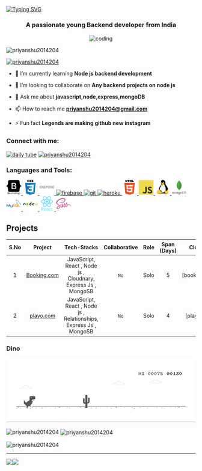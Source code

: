 <!-- <p align="center"> -->
[![Typing SVG](https://readme-typing-svg.herokuapp.com?font=Fira+Code&weight=700&size=25&pause=1000&color=6035DF&center=true&vCenter=true&width=435&lines=Hii+from+priyanshu)](https://git.io/typing-svg)
<!-- </p> -->

<!-- <h1 align="center">Hi 👋, I'm Priyanshu</h1> -->
<h3 align="center">A passionate young Backend developer from India</h3>

<p align="center">  <img align="center" src="https://media1.giphy.com/media/qgQUggAC3Pfv687qPC/giphy.gif?cid=ecf05e4722mc1tj22pjuzekhuumkf2c0bodms9sc5tev82ud&rid=giphy.gif&ct=g" alt="coding" width="500px"></p>



<p align="left"> <img src="https://komarev.com/ghpvc/?username=priyanshu2014204&label=Profile%20views&color=0e75b6&style=flat" alt="priyanshu2014204" /> </p>

<p align="left"> <a href="https://github.com/ryo-ma/github-profile-trophy"><img src="https://github-profile-trophy.vercel.app/?username=priyanshu2014204&theme=dracula" alt="priyanshu2014204" /></a> </p>

- 🌱 I’m currently learning **Node js backend development**

- 👯 I’m looking to collaborate on **Any backend projects on node js**

- 💬 Ask me about **javascript,node,express,mongoDB**

- 📫 How to reach me **priyanshu2014204@gmail.com**

- ⚡ Fun fact **Legends are making github new instagram**

<h3 align="left">Connect with me:</h3>
<p align="left">
<a href="https://www.youtube.com/c/daily tube" target="blank"><img align="center" src="https://raw.githubusercontent.com/rahuldkjain/github-profile-readme-generator/master/src/images/icons/Social/youtube.svg" alt="daily tube" height="30" width="40" /></a>
<a href="https://www.leetcode.com/priyanshu2014204" target="blank"><img align="center" src="https://raw.githubusercontent.com/rahuldkjain/github-profile-readme-generator/master/src/images/icons/Social/leet-code.svg" alt="priyanshu2014204" height="30" width="40" /></a>
</p>

<h3 align="left">Languages and Tools:</h3>
<p align="left"> <a href="https://getbootstrap.com" target="_blank" rel="noreferrer"> <img src="https://raw.githubusercontent.com/devicons/devicon/master/icons/bootstrap/bootstrap-plain-wordmark.svg" alt="bootstrap" width="40" height="40"/> </a> <a href="https://www.w3schools.com/css/" target="_blank" rel="noreferrer"> <img src="https://raw.githubusercontent.com/devicons/devicon/master/icons/css3/css3-original-wordmark.svg" alt="css3" width="40" height="40"/> </a> <a href="https://expressjs.com" target="_blank" rel="noreferrer"> <img src="https://raw.githubusercontent.com/devicons/devicon/master/icons/express/express-original-wordmark.svg" alt="express" width="40" height="40"/> </a> <a href="https://firebase.google.com/" target="_blank" rel="noreferrer"> <img src="https://www.vectorlogo.zone/logos/firebase/firebase-icon.svg" alt="firebase" width="40" height="40"/> </a> <a href="https://git-scm.com/" target="_blank" rel="noreferrer"> <img src="https://www.vectorlogo.zone/logos/git-scm/git-scm-icon.svg" alt="git" width="40" height="40"/> </a> <a href="https://heroku.com" target="_blank" rel="noreferrer"> <img src="https://www.vectorlogo.zone/logos/heroku/heroku-icon.svg" alt="heroku" width="40" height="40"/> </a> <a href="https://www.w3.org/html/" target="_blank" rel="noreferrer"> <img src="https://raw.githubusercontent.com/devicons/devicon/master/icons/html5/html5-original-wordmark.svg" alt="html5" width="40" height="40"/> </a> <a href="https://developer.mozilla.org/en-US/docs/Web/JavaScript" target="_blank" rel="noreferrer"> <img src="https://raw.githubusercontent.com/devicons/devicon/master/icons/javascript/javascript-original.svg" alt="javascript" width="40" height="40"/> </a> <a href="https://www.linux.org/" target="_blank" rel="noreferrer"> <img src="https://raw.githubusercontent.com/devicons/devicon/master/icons/linux/linux-original.svg" alt="linux" width="40" height="40"/> </a> <a href="https://www.mongodb.com/" target="_blank" rel="noreferrer"> <img src="https://raw.githubusercontent.com/devicons/devicon/master/icons/mongodb/mongodb-original-wordmark.svg" alt="mongodb" width="40" height="40"/> </a> <a href="https://www.mysql.com/" target="_blank" rel="noreferrer"> <img src="https://raw.githubusercontent.com/devicons/devicon/master/icons/mysql/mysql-original-wordmark.svg" alt="mysql" width="40" height="40"/> </a> <a href="https://nodejs.org" target="_blank" rel="noreferrer"> <img src="https://raw.githubusercontent.com/devicons/devicon/master/icons/nodejs/nodejs-original-wordmark.svg" alt="nodejs" width="40" height="40"/> </a> <a href="https://reactjs.org/" target="_blank" rel="noreferrer"> <img src="https://raw.githubusercontent.com/devicons/devicon/master/icons/react/react-original-wordmark.svg" alt="react" width="40" height="40"/> </a> <a href="https://sass-lang.com" target="_blank" rel="noreferrer"> <img src="https://raw.githubusercontent.com/devicons/devicon/master/icons/sass/sass-original.svg" alt="sass" width="40" height="40"/> </a> </p>



## Projects 
|S.No| Project | Tech-Stacks |  Collaborative | Role| Span (Days) |Clone of|   
|:--:| :----------------------------: | :----------------------------------------------:|:--------:|:---------:|:-----:|:----------------:|
| 1 |  [Booking.com](https://booking-com-five.vercel.app)| JavaScript, React , Node js , Cloudnary, Express Js , MongoSB | `No`|  Solo| 5 |[booking.com]
| 2 |  [playo.com](https://take-live-calls.vercel.app/)| JavaScript, React , Node js , Relationships, Express Js , MongoSB | `No`|  Solo| 4 |[playo.com]

    


<!-- ### Dino 🦖 -->
<h3>Dino</h3>
<img src="https://raw.githubusercontent.com/praveenscience/praveenscience/master/dino.gif"></img>
<!-- ![Dino]() -->

<p><img align="left" src="https://github-readme-stats.vercel.app/api/top-langs?username=priyanshu2014204&show_icons=true&locale=en&layout=compact&theme=dark" alt="priyanshu2014204" /></p>

<p>&nbsp;<img align="center" src="https://github-readme-stats.vercel.app/api?username=priyanshu2014204&show_icons=true&locale=en&theme=dark" alt="priyanshu2014204" /></p>

<p><img align="center" src="https://github-readme-streak-stats.herokuapp.com/?user=priyanshu2014204&theme=dark" alt="priyanshu2014204" /></p>
<hr>
<div color="red">
  
<img src="https://media.tenor.com/GfSX-u7VGM4AAAAM/coding.gif" align="left" height="200px">
<img src="https://media4.giphy.com/media/FlPJcTplkfefDCKq2b/giphy.gif?cid=ecf05e47i3yl5cinsfxftuuf0r263om1fvym52sp816d8xhq&rid=giphy.gif&ct=g" height="200px">
  </div>
